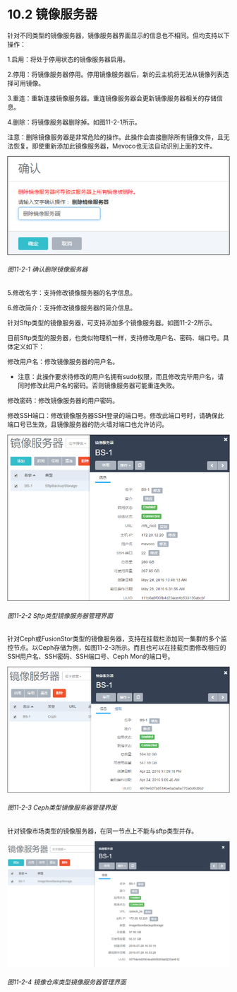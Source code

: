 # 10.2 镜像服务器

针对不同类型的镜像服务器，镜像服务器界面显示的信息也不相同。但均支持以下操作：

1.启用：将处于停用状态的镜像服务器启用。

2.停用：将镜像服务器停用。停用镜像服务器后，新的云主机将无法从镜像列表选择可用镜像。

3.重连：重新连接镜像服务器。重连镜像服务器会更新镜像服务器相关的存储信息。

4.删除：将镜像服务器删除掉。如图11-2-1所示。

注意：删除镜像服务器是非常危险的操作。此操作会直接删除所有镜像文件，且无法恢复。即使重新添加此镜像服务器，Mevoco也无法自动识别上面的文件。

![png](../images/11-2-1.png "图11-2-1  确认删除镜像服务器")
###### 图11-2-1  确认删除镜像服务器

5.修改名字：支持修改镜像服务器的名字信息。

6.修改简介：支持修改镜像服务器的简介信息。

针对Sftp类型的镜像服务器，可支持添加多个镜像服务器。如图11-2-2所示。

目前Sftp类型的服务器，也类似物理机一样，支持修改用户名、密码、端口号。具体定义如下：

修改用户名：修改镜像服务器的用户名。

* 注意：此操作要求待修改的用户名拥有sudo权限，而且修改完毕用户名，请同时修改此用户名的密码。否则镜像服务器可能重连失败。

修改密码：修改镜像服务器的用户密码。

修改SSH端口：修改镜像服务器SSH登录的端口号。修改此端口号时，请确保此端口号已生效，且镜像服务器的防火墙对端口也允许访问。

![png](../images/11-2-2.png "图11-2-2  Sftp类型镜像服务器管理界面")
###### 图11-2-2  Sftp类型镜像服务器管理界面

针对Ceph或FusionStor类型的镜像服务器，支持在挂载栏添加同一集群的多个监控节点。以Ceph存储为例，如图11-2-3所示。而且也可以在挂载页面修改相应的SSH用户名、SSH密码、SSH端口号、Ceph Mon的端口号。

![png](../images/11-2-3.png "图11-2-3  Ceph类型镜像服务器管理界面")
###### 图11-2-3  Ceph类型镜像服务器管理界面

针对镜像市场类型的镜像服务器，在同一节点上不能与sftp类型并存。

![png](../images/11-2-4.png "图11-2-4  镜像仓库类型镜像服务器管理界面")
###### 图11-2-4  镜像仓库类型镜像服务器管理界面
